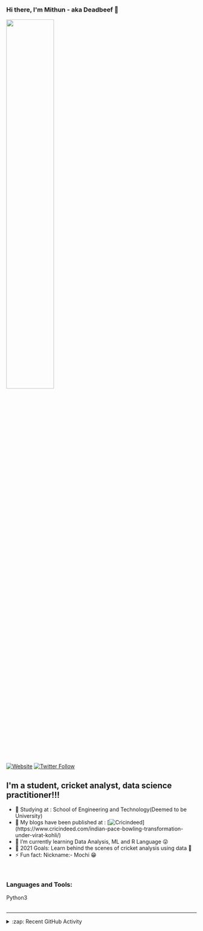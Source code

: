 <!--
**Mithun162001/Mithun162001** is a ✨ _special_ ✨ repository because its `README.md` (this file) appears on your GitHub profile.
<!-- Actual text -->

### Hi there, I'm Mithun - aka Deadbeef 👋

<p align="left">
<img src="https://media.giphy.com/media/4FQMuOKR6zQRO/giphy.gif" width="50%"></p>

[![Website](https://img.shields.io/website?label=Github.com&style=for-the-badge&url=https%3A%2F%2Fcodestackr.com)](https://github.com/Mithun162001)
[![Twitter Follow](https://img.shields.io/twitter/follow/cricmithu16?color=1DA1F2&logo=twitter&style=for-the-badge)](https://twitter.com/intent/follow?original_referer=https%3A%2F%2Fgithub.com%2FcodeSTACKr&screen_name=cricmithu16)

## I'm a student, cricket analyst, data science practitioner!!!

- 🏫 Studying at : School of Engineering and Technology(Deemed to be University)
- 🔭 My blogs have been published at : [![Cricindeed]('https://www.cricindeed.com/indian-pace-bowling-transformation-under-virat-kohli/')](https://www.cricindeed.com/indian-pace-bowling-transformation-under-virat-kohli/)
- 🌱 I’m currently learning Data Analysis, ML and R Language 😜
- 🥅 2021 Goals: Learn behind the scenes of cricket analysis using data 🤞
- ⚡ Fun fact: Nickname:- Mochi 😁

<br />

### Languages and Tools:
<link href="https://languages.abranhe.com/logos.css" rel="stylesheet">Python3
<i class="programming lang-python"></i>
<br />
<br />

---

<details>
  <summary>:zap: Recent GitHub Activity</summary>
  
<!--START_SECTION:activity-->
1. ❗️ Opened repo [#8](https://github.com/Mithun162001/Python-Notebooks) in [Mithun162001/Python-Notebooks](https://github.com/Mithun162001/Python-Notebooks)
<!--END_SECTION:activity-->

</details>

[Github]: https://github.com/Mithun162001
[twitter]: https://twitter.com/cricmithu16
[instagram]: https://www.instagram.com/mithun162001/
[linkedin]: https://www.linkedin.com/in/mithun-g-b64163191/

